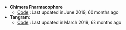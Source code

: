 - **Chimera Pharmacophore**: 
	- [Code](https://github.com/josan82/chimera_p4) : Last updated in June 2019, 60 months ago
- **Tangram**: 
	- [Code](https://github.com/insilichem/tangram) : Last updated in March 2019, 63 months ago
